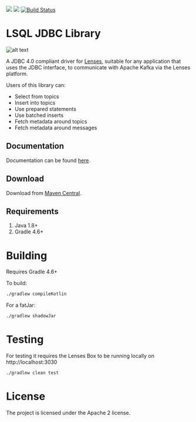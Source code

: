 [<img src="https://img.shields.io/badge/docs--orange.svg?"/>](http://lenses.stream/dev/jdbc/index.html)
[<img src="https://img.shields.io/maven-central/v/com.landoop/lenses-jdbc.svg?label=latest%20release"/>](http://search.maven.org/#search%7Cga%7C1%7Ca%3A%22lenses-jdbc%22)
[![Build Status](https://travis-ci.org/Landoop/lenses-jdbc.png?branch=master)](https://travis-ci.org/Landoop/lenses-jdbc)

# LSQL JDBC Library

![alt text][logo]

[logo]: https://github.com/Landoop/lenses-jdbc/blob/master/LSQL_JDBC.jpg "LENSES JDBC for Apache Kafka"


A JDBC 4.0 compliant driver for [Lenses](https://www.landoop.com/kafka-lenses/), suitable for any application that uses the JDBC interface, to communicate with Apache Kafka via the Lenses platform.

Users of this library can:

* Select from topics
* Insert into topics
* Use prepared statements
* Use batched inserts
* Fetch metadata around topics
* Fetch metadata around messages

## Documentation

Documentation can be found [here](http://lenses.stream/dev/jdbc/index.html).

## Download

Download from [Maven Central](http://search.maven.org/#search%7Cgav%7C1%7Cg%3A%22io.lenses%22%20AND%20a%3A%22lenses-jdbc%22).

## Requirements

1. Java 1.8+
2. Gradle 4.6+

# Building

Requires Gradle 4.6+

To build:

```bash
./gradlew compileKotlin
```

For a fatJar:

```bash
./gradlew shadowJar
```

# Testing
For testing it requires the Lenses Box to be running locally on http://localhost:3030

```bash
./gradlew clean test
```

# License

The project is licensed under the Apache 2 license.

